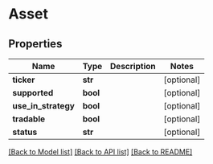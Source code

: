 # Asset

## Properties
Name | Type | Description | Notes
------------ | ------------- | ------------- | -------------
**ticker** | **str** |  | [optional] 
**supported** | **bool** |  | [optional] 
**use_in_strategy** | **bool** |  | [optional] 
**tradable** | **bool** |  | [optional] 
**status** | **str** |  | [optional] 

[[Back to Model list]](../README.md#documentation-for-models) [[Back to API list]](../README.md#documentation-for-api-endpoints) [[Back to README]](../README.md)

